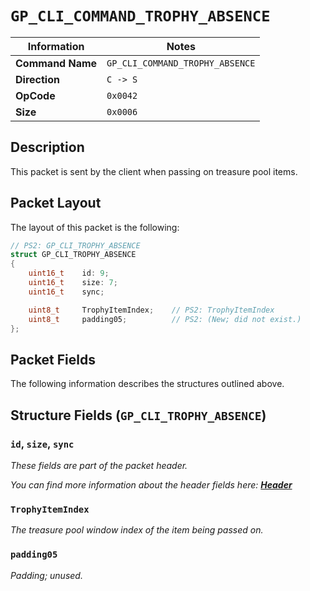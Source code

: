 # `GP_CLI_COMMAND_TROPHY_ABSENCE`

| Information               | Notes |
|---                        |---    |
| **Command Name**          | `GP_CLI_COMMAND_TROPHY_ABSENCE` |
| **Direction**             | `C -> S` |
| **OpCode**                | `0x0042` |
| **Size**                  | `0x0006` |

## Description

This packet is sent by the client when passing on treasure pool items.

## Packet Layout

The layout of this packet is the following:

```cpp
// PS2: GP_CLI_TROPHY_ABSENCE
struct GP_CLI_TROPHY_ABSENCE
{
    uint16_t    id: 9;
    uint16_t    size: 7;
    uint16_t    sync;

    uint8_t     TrophyItemIndex;    // PS2: TrophyItemIndex
    uint8_t     padding05;          // PS2: (New; did not exist.)
};
```

## Packet Fields

The following information describes the structures outlined above.

## Structure Fields (`GP_CLI_TROPHY_ABSENCE`)

### `id`, `size`, `sync`

_These fields are part of the packet header._

_You can find more information about the header fields here: [**Header**](/world/HEADER.md)_

### `TrophyItemIndex`

_The treasure pool window index of the item being passed on._

### `padding05`

_Padding; unused._
